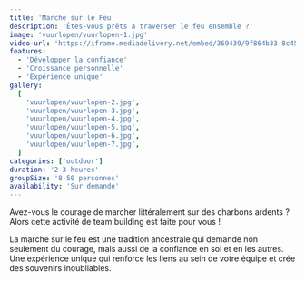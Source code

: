 ```yaml
---
title: 'Marche sur le Feu'
description: 'Êtes-vous prêts à traverser le feu ensemble ?'
image: 'vuurlopen/vuurlopen-1.jpg'
video-url: 'https://iframe.mediadelivery.net/embed/369439/9f864b33-8c45-4392-8e07-a720e8b500ee'
features:
  - 'Développer la confiance'
  - 'Croissance personnelle'
  - 'Expérience unique'
gallery:
  [
    'vuurlopen/vuurlopen-2.jpg',
    'vuurlopen/vuurlopen-3.jpg',
    'vuurlopen/vuurlopen-4.jpg',
    'vuurlopen/vuurlopen-5.jpg',
    'vuurlopen/vuurlopen-6.jpg',
    'vuurlopen/vuurlopen-7.jpg',
  ]
categories: ['outdoor']
duration: '2-3 heures'
groupSize: '8-50 personnes'
availability: 'Sur demande'
---
```


Avez-vous le courage de marcher littéralement sur des charbons ardents ? Alors cette activité de team building est faite pour vous !

La marche sur le feu est une tradition ancestrale qui demande non seulement du courage, mais aussi de la confiance en soi et en les autres. Une expérience unique qui renforce les liens au sein de votre équipe et crée des souvenirs inoubliables.
